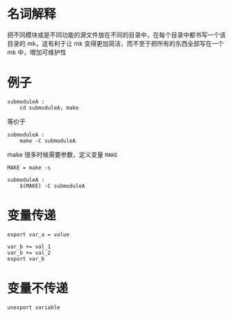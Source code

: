 # 名词解释
把不同模块或是不同功能的源文件放在不同的目录中，在每个目录中都书写一个该目录的 mk，这有利于让 mk 变得更加简洁，而不至于把所有的东西全部写在一个 mk 中，增加可维护性

# 例子
```
submoduleA :
	cd submoduleA; make
```

等价于

```
submoduleA :
	make -C submoduleA
```

make 很多时候需要参数，定义变量 `MAKE`

```
MAKE = make -s

submoduleA :
	$(MAKE) -C submoduleA
```

# 变量传递
```
export var_a = value

var_b += val_1
var_b += val_2
export var_b
```

# 变量不传递
```
unexport variable
```
